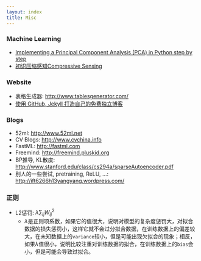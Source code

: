 ```yaml
---
layout: index
title: Misc
---
```


### Machine Learning
- [Implementing a Principal Component Analysis (PCA) in Python step by step](http://sebastianraschka.com/Articles/2014_pca_step_by_step.html)
- [初识压缩感知Compressive Sensing](http://blog.csdn.net/abcjennifer/article/details/7721834)

### Website
- 表格生成器: <http://www.tablesgenerator.com/>
- [使用 GitHub, Jekyll 打造自己的免费独立博客](http://blog.csdn.net/on_1y/article/details/19259435)

### Blogs

- 52ml: <http://www.52ml.net>
- CV Blogs: <http://www.cvchina.info>
- FastML: <http://fastml.com>
- Freemind: <http://freemind.pluskid.org>
- BP推导, KL散度: <http://www.stanford.edu/class/cs294a/sparseAutoencoder.pdf>
- 别人的一些尝试, pretraining, ReLU, ...: <http://ift6266h13yangyang.wordpress.com/>

### 正则

- L2惩罚: $\lambda \sum_{ij} W_{ij}^2$
    *  $\lambda$是正则项系数，如果它的值很大，说明对模型的复杂度惩罚大，对拟合数据的损失惩罚小，这样它就不会过分拟合数据，在训练数据上的偏差较大，在未知数据上的`variance`较小，但是可能出现欠拟合的现象；相反，如果$\lambda$值很小，说明比较注重对训练数据的拟合，在训练数据上的`bias`会小，但是可能会导致过拟合。

